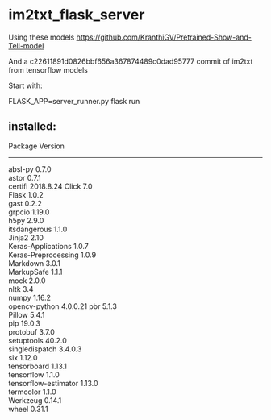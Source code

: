 # im2txt_flask_server

Using these models https://github.com/KranthiGV/Pretrained-Show-and-Tell-model

And a c22611891d0826bbf656a367874489c0dad95777 commit of im2txt from tensorflow models

Start with:

FLASK_APP=server_runner.py flask run

## installed:

Package              Version  
-------------------- ---------
absl-py              0.7.0    
astor                0.7.1    
certifi              2018.8.24
Click                7.0      
Flask                1.0.2    
gast                 0.2.2    
grpcio               1.19.0   
h5py                 2.9.0    
itsdangerous         1.1.0    
Jinja2               2.10     
Keras-Applications   1.0.7    
Keras-Preprocessing  1.0.9    
Markdown             3.0.1    
MarkupSafe           1.1.1    
mock                 2.0.0    
nltk                 3.4      
numpy                1.16.2   
opencv-python        4.0.0.21 
pbr                  5.1.3    
Pillow               5.4.1    
pip                  19.0.3   
protobuf             3.7.0    
setuptools           40.2.0   
singledispatch       3.4.0.3  
six                  1.12.0   
tensorboard          1.13.1   
tensorflow           1.1.0    
tensorflow-estimator 1.13.0   
termcolor            1.1.0    
Werkzeug             0.14.1   
wheel                0.31.1   

